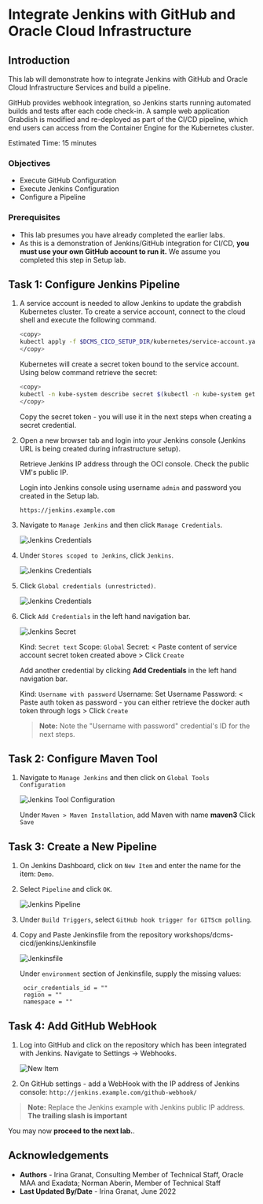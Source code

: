 # Integrate Jenkins with GitHub and Oracle Cloud Infrastructure

## Introduction

This lab will demonstrate how to integrate Jenkins with GitHub and Oracle Cloud Infrastructure Services and build a pipeline.

GitHub provides webhook integration, so Jenkins starts running automated builds and tests after each code check-in. A sample web application Grabdish is modified and re-deployed as part of the CI/CD pipeline, which end users can access from the Container Engine for the Kubernetes cluster.

Estimated Time: 15 minutes

### Objectives

* Execute GitHub Configuration
* Execute Jenkins Configuration
* Configure a Pipeline

### Prerequisites

* This lab presumes you have already completed the earlier labs.
* As this is a demonstration of Jenkins/GitHub integration for CI/CD, **you must use your own GitHub account to run it.** We assume you completed this step in Setup lab.

## Task 1: Configure Jenkins Pipeline

1. A service account is needed to allow Jenkins to update the grabdish Kubernetes cluster. To create a service account, connect to the cloud shell and execute the following command.

     ```bash
     <copy>
     kubectl apply -f $DCMS_CICD_SETUP_DIR/kubernetes/service-account.yaml
     </copy>
     ```

     Kubernetes will create a secret token bound to the service account. Using below command retrieve the secret:

     ```bash
     <copy>
     kubectl -n kube-system describe secret $(kubectl -n kube-system get secret | grep kube-cicd | awk '{print $1}')
     </copy>
     ```

     Copy the secret token - you will use it in the next steps when creating a secret credential.

2. Open a new browser tab and login into your Jenkins console (Jenkins URL is being created during infrastructure setup).

     Retrieve Jenkins IP address through the OCI console. Check the public VM's public IP.

     Login into Jenkins console using username `admin` and password you created in the Setup lab.

     `https://jenkins.example.com`

3. Navigate to `Manage Jenkins` and then click `Manage Credentials`.

     ![Jenkins Credentials](images/jenkins-creds-1.png " ")

4. Under `Stores scoped to Jenkins`, click `Jenkins`.

     ![Jenkins Credentials](images/jenkins-creds-2.png " ")

5. Click `Global credentials (unrestricted)`.

     ![Jenkins Credentials](images/global-creds.png " ")

6. Click `Add Credentials` in the left hand navigation bar.

     ![Jenkins Secret](images/jenkins-secret-creds.png " ")

     Kind: `Secret text`
     Scope: `Global`
     Secret: < Paste content of service account secret token created above >
     Click `Create`

    Add another credential by clicking **Add Credentials** in the left hand navigation bar.

     Kind: `Username with password`
     Username: Set Username
     Password: < Paste auth token as password - you can either retrieve the docker auth token through logs >
     Click `Create`

     > **Note:** Note the "Username with password" credential's ID for the next steps.

## Task 2: Configure Maven Tool

1. Navigate to `Manage Jenkins` and then click on `Global Tools Configuration`

     ![Jenkins Tool Configuration](images/jenkins-tool-config.png " ")

     Under `Maven > Maven Installation`, add Maven with name **maven3**
     Click `Save`

## Task 3: Create a New Pipeline

1. On Jenkins Dashboard, click on `New Item` and enter the name for the item: `Demo`.

2. Select `Pipeline` and click `OK`.

     ![Jenkins Pipeline ](images/jenkins-pipeline.png " ")

3. Under `Build Triggers`, select `GitHub hook trigger for GITScm polling`.

4. Copy and Paste Jenkinsfile from the repository workshops/dcms-cicd/jenkins/Jenkinsfile

     ![Jenkinsfile](images/jenkins-pipeline-file.png " ")

     Under `environment` section of Jenkinsfile, supply the missing values:

        ocir_credentials_id = ""
        region = ""
        namespace = ""

## Task 4: Add GitHub WebHook

1. Log into GitHub and click on the repository which has been integrated with Jenkins. Navigate to Settings -> Webhooks.

     ![New Item](images/github-webhooks.png " ")

2. On GitHub settings - add a WebHook with the IP address of Jenkins console: `http://jenkins.example.com/github-webhook/`

> **Note:** Replace the Jenkins example with Jenkins public IP address. **The trailing slash is important**

You may now **proceed to the next lab.**.

## Acknowledgements

* **Authors** - Irina Granat, Consulting Member of Technical Staff, Oracle MAA and Exadata; Norman Aberin, Member of Technical Staff
* **Last Updated By/Date** - Irina Granat, June 2022
